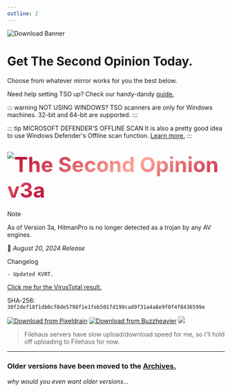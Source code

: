 ```yaml
---
outline: 2
---
```


![Download Banner](/banner_download.png)
# Get The Second Opinion Today.
Choose from whatever mirror works for you the best below.

Need help setting TSO up? Check our handy-dandy [guide.](/how-to.md)

<!--TSO LATEST-->
::: warning NOT USING WINDOWS?
TSO scanners are only for Windows machines. 32-bit and 64-bit are supported.
:::

::: tip MICROSOFT DEFENDER'S OFFLINE SCAN
It is also a pretty good idea to use Windows Defender's Offline scan function. <a href="https://learn.microsoft.com/en-us/defender-endpoint/microsoft-defender-offline">Learn more.</a>
:::

## <img style="float: left;" src="/new.png"/> <h style="font-size: 3rem;color: transparent; background:-webkit-linear-gradient(120deg, #B7012E, #FDA598, #B7012E); -webkit-background-clip: text;">The Second Opinion v3a</h> 
> [!NOTE]
> As of Version 3a, HitmanPro is no longer detected as a trojan by any AV engines.

📅 *August 20, 2024 Release*

Changelog
```
- Updated KVRT.

```
[Click me for the VirusTotal result.](https://www.virustotal.com/gui/file/30f2def18f1db0cf8de5798f1e1feb5017d199cad9f31a4a8e9f0f4f8436599e)

SHA-256: `30f2def18f1db0cf8de5798f1e1feb5017d199cad9f31a4a8e9f0f4f8436599e`

[![Download from Pixeldrain](/button_pixeldrain.png)](https://pixeldrain.com/u/KLLTCRSX)
[![Download from Buzzheavier](/button_buzzheavier.png)](https://buzzheavier.com/f/GVIOeKHpAAA)
<img style="-webkit-filter: grayscale(100%);" src="/button_filehaus.png"/> <!-- USE THIS WHEN A HOST IS DOWN-->
> Filehaus servers have slow upload/download speed for me, so I'll hold off uploading to Filehaus for now.
---
### Older versions have been moved to the [Archives.](/archives.html)
*why would you even want older versions...*